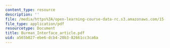 ```yaml
---
content_type: resource
description: ''
file: /media/https%3A/open-learning-course-data-rc.s3.amazonaws.com/15-763j-manufacturing-system-and-supply-chain-design-spring-2005/a565b027ebe6dcb420b382661cc3ca6a_Burman_Interface_article.pdf
file_type: application/pdf
resourcetype: Document
title: Burman_Interface_article.pdf
uid: a565b027-ebe6-dcb4-20b3-82661cc3ca6a
---
```

